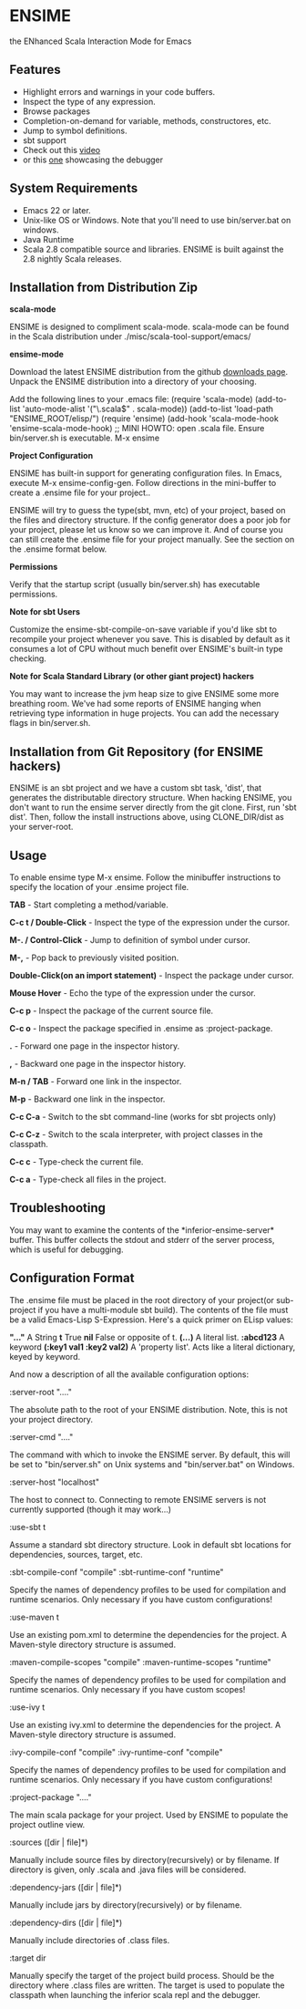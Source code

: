 # ENSIME
the ENhanced Scala Interaction Mode for Emacs

## Features

- Highlight errors and warnings in your code buffers.
- Inspect the type of any expression.
- Browse packages
- Completion-on-demand for variable, methods, constructores, etc.
- Jump to symbol definitions.
- sbt support
- Check out this [video](http://www.youtube.com/watch?v=A2Lai8IjLoY)
- or this [one](http://www.youtube.com/watch?v=v7-G6vD42z8) showcasing the debugger

## System Requirements

- Emacs 22 or later.
- Unix-like OS or Windows. Note that you'll need to use bin/server.bat on windows.
- Java Runtime
- Scala 2.8 compatible source and libraries. ENSIME is built against the 2.8 nightly Scala releases. 


## Installation from Distribution Zip

__scala-mode__

ENSIME is designed to compliment scala-mode. scala-mode can be found in the Scala distribution under ./misc/scala-tool-support/emacs/

__ensime-mode__

Download the latest ENSIME distribution from the github [downloads page](http://github.com/aemoncannon/ensime/downloads). Unpack the ENSIME distribution into a directory of your choosing. 

Add the following lines to your .emacs file:
    (require 'scala-mode)
    (add-to-list 'auto-mode-alist '("\\.scala$" . scala-mode))
    (add-to-list 'load-path "ENSIME_ROOT/elisp/")
    (require 'ensime)
    (add-hook 'scala-mode-hook 'ensime-scala-mode-hook)
    ;; MINI HOWTO: open .scala file. Ensure bin/server.sh is executable. M-x ensime

__Project Configuration__

ENSIME has built-in support for generating configuration files. In Emacs, execute M-x ensime-config-gen. Follow directions in the mini-buffer to create a .ensime file for your project.. 

ENSIME will try to guess the type(sbt, mvn, etc) of your project, based on the files and directory structure. If the config generator does a poor job for your project, please let us know so we can improve it. And of course you can still create the .ensime file for your project manually. See the section on the .ensime format below.


__Permissions__

Verify that the startup script (usually bin/server.sh) has executable permissions.



__Note for sbt Users__ 

Customize the ensime-sbt-compile-on-save variable if you'd like sbt to recompile your project whenever you save. This is disabled by default as it consumes a lot of CPU without much benefit over ENSIME's built-in type checking.


__Note for Scala Standard Library (or other giant project) hackers__ 

You may want to increase the jvm heap size to give ENSIME some more breathing room. We've had some reports of ENSIME hanging when retrieving type information in huge projects. You can add the necessary flags in bin/server.sh. 



## Installation from Git Repository (for ENSIME hackers)

ENSIME is an sbt project and we have a custom sbt task, 'dist', that generates the distributable directory structure. When hacking ENSIME, you don't want to run the ensime server directly from the git clone. First, run 'sbt dist'. Then, follow the install instructions above, using CLONE_DIR/dist as your server-root.


## Usage

To enable ensime type M-x ensime. Follow the minibuffer instructions to specify the location of your .ensime project file. 

__TAB__    - Start completing a method/variable.

__C-c t  /  Double-Click__  - Inspect the type of the expression under the cursor.

__M-.  /  Control-Click__  - Jump to definition of symbol under cursor.

__M-,__  - Pop back to previously visited position.

__Double-Click(on an import statement)__  - Inspect the package under cursor.

__Mouse Hover__    - Echo the type of the expression under the cursor.

__C-c p__  - Inspect the package of the current source file.

__C-c o__  - Inspect the package specified in .ensime as :project-package.

__.__  - Forward one page in the inspector history.

__,__  - Backward one page in the inspector history.

__M-n  /  TAB__  - Forward one link in the inspector.

__M-p__  - Backward one link in the inspector.

__C-c C-a__  - Switch to the sbt command-line (works for sbt projects only)

__C-c C-z__  - Switch to the scala interpreter, with project classes in the classpath.

__C-c c__  - Type-check the current file.

__C-c a__  - Type-check all files in the project.




## Troubleshooting

You may want to examine the contents of the \*inferior-ensime-server\* buffer. This buffer collects the stdout and stderr of the server process, which is useful for debugging.



## Configuration Format

The .ensime file must be placed in the root directory of your project(or sub-project if you have a multi-module sbt build). The contents of the file must be a valid Emacs-Lisp S-Expression. Here's a quick primer on ELisp values:

__"..."__   A String
__t__   True
__nil__    False or opposite of t.
__(...)__    A literal list.
__:abcd123__    A keyword
__(:key1 val1 :key2 val2)__  A 'property list'. Acts like a literal dictionary, keyed by keyword.


And now a description of all the available configuration options:


:server-root "...."

The absolute path to the root of your ENSIME distribution. Note, this is not your project directory.


:server-cmd  "...."

The command with which to invoke the ENSIME server. By default, this will be set to "bin/server.sh" on Unix systems and "bin/server.bat" on Windows.


:server-host "localhost"

The host to connect to. Connecting to remote ENSIME servers is not currently supported (though it may work...)


:use-sbt t

Assume a standard sbt directory structure. Look in default sbt locations for dependencies, sources, target, etc.


:sbt-compile-conf "compile"
:sbt-runtime-conf "runtime"

Specify the names of dependency profiles to be used for compilation and runtime scenarios. Only necessary if you have custom configurations!

  
:use-maven t

Use an existing pom.xml to determine the dependencies for the project. A Maven-style directory structure is assumed.


:maven-compile-scopes "compile"
:maven-runtime-scopes "runtime"

Specify the names of dependency profiles to be used for compilation and runtime scenarios. Only necessary if you have custom scopes!

:use-ivy t

Use an existing ivy.xml to determine the dependencies for the project. A Maven-style directory structure is assumed.


:ivy-compile-conf "compile"
:ivy-runtime-conf "compile"

Specify the names of dependency profiles to be used for compilation and runtime scenarios. Only necessary if you have custom configurations!


:project-package "...."

The main scala package for your project. Used by ENSIME to populate the project outline view. 


:sources ([dir | file]*)

Manually include source files by directory(recursively) or by filename. If directory is given, only .scala and .java files will be considered.


:dependency-jars ([dir | file]*)

Manually include jars by directory(recursively) or by filename.


:dependency-dirs ([dir | file]*)

Manually include directories of .class files.


:target dir

Manually specify the target of the project build process. Should be the directory where .class files are written. The target is used to populate the classpath when launching the inferior scala repl and the debugger.




  





